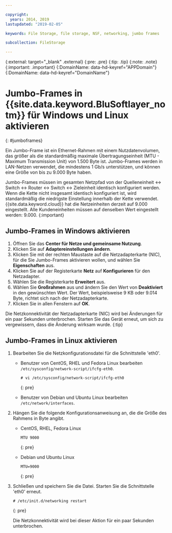 ```yaml
---

copyright:
  years: 2014, 2019
lastupdated: "2019-02-05"

keywords: File Storage, file storage, NSF, networking, jumbo frames

subcollection: FileStorage

---
```

{:external: target="_blank" .external}
{:pre: .pre}
{:tip: .tip}
{:note: .note}
{:important: .important}
{:DomainName: data-hd-keyref="APPDomain"}
{:DomainName: data-hd-keyref="DomainName"}


# Jumbo-Frames in {{site.data.keyword.BluSoftlayer_notm}} für Windows und Linux aktivieren
{: #jumboframes}

Ein Jumbo-Frame ist ein Ethernet-Rahmen mit einem Nutzdatenvolumen, das größer als die standardmäßig maximale Übertragungseinheit (MTU - Maximum Transmission Unit) von 1.500 Byte ist. Jumbo-Frames werden in LAN-Netzen verwendet, die mindestens 1 Gb/s unterstützen, und können eine Größe von bis zu 9.000 Byte haben.

Jumbo-Frames müssen im gesamten Netzpfad von der Quelleneinheit <-> Switch <-> Router <-> Switch <-> Zieleinheit identisch konfiguriert werden. Wenn die Kette nicht insgesamt identisch konfiguriert ist, wird standardmäßig die niedrigste Einstellung innerhalb der Kette verwendet. {{site.data.keyword.cloud}} hat die Netzeinheiten derzeit auf 9.000 eingestellt. Alle Kundeneinheiten müssen auf denselben Wert eingestellt werden: 9.000.
{:important}

## Jumbo-Frames in Windows aktivieren

1. Öffnen Sie das **Center für Netze und gemeinsame Nutzung**.
2. Klicken Sie auf **Adaptereinstellungen ändern**.
3. Klicken Sie mit der rechten Maustaste auf die Netzadapterkarte (NIC), für die Sie Jumbo-Frames aktivieren wollen, und wählen Sie **Eigenschaften** aus.
4. Klicken Sie auf der Registerkarte **Netz** auf **Konfigurieren** für den Netzadapter.
5. Wählen Sie die Registerkarte **Erweitert** aus.
6. Wählen Sie **Großrahmen** aus und ändern Sie den Wert von **Deaktiviert** in den gewünschten Wert. Der Wert, beispielsweise 9 KB oder 9.014 Byte, richtet sich nach der Netzadapterkarte.
7. Klicken Sie in allen Fenstern auf **OK**.

Die Netzkonnektivität der Netzadapterkarte (NIC) wird bei Änderungen für ein paar Sekunden unterbrochen. Starten Sie das Gerät erneut, um sich zu vergewissern, dass die Änderung wirksam wurde.
{:tip}


## Jumbo-Frames in Linux aktivieren

1. Bearbeiten Sie die Netzkonfigurationsdatei für die Schnittstelle 'eth0'.
   - Benutzer von CentOS, RHEL und Fedora Linux bearbeiten `/etc/sysconfig/network-script/ifcfg-eth0`.
     ```
     # vi /etc/sysconfig/network-script/ifcfg-eth0
     ```
     {: pre}

   - Benutzer von Debian und Ubuntu Linux bearbeiten `/etc/network/interfaces`.

2. Hängen Sie die folgende Konfigurationsanweisung an, die die Größe des Rahmens in Byte angibt.
   - CentOS, RHEL, Fedora Linux
     ```
     MTU 9000
     ```
     {: pre}

   - Debian und Ubuntu Linux
     ```
     MTU=9000
     ```
     {: pre}

3. Schließen und speichern Sie die Datei. Starten Sie die Schnittstelle 'eth0' erneut.
   ```
   # /etc/init.d/networking restart
   ```
   {: pre}

   Die Netzkonnektivität wird bei dieser Aktion für ein paar Sekunden unterbrochen.
